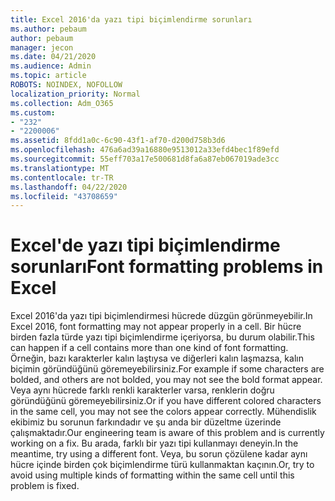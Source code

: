 ```yaml
---
title: Excel 2016'da yazı tipi biçimlendirme sorunları
ms.author: pebaum
author: pebaum
manager: jecon
ms.date: 04/21/2020
ms.audience: Admin
ms.topic: article
ROBOTS: NOINDEX, NOFOLLOW
localization_priority: Normal
ms.collection: Adm_O365
ms.custom:
- "232"
- "2200006"
ms.assetid: 8fdd1a0c-6c90-43f1-af70-d200d758b3d6
ms.openlocfilehash: 476a6ad39a16880e9513012a33efd4bec1f89efd
ms.sourcegitcommit: 55eff703a17e500681d8fa6a87eb067019ade3cc
ms.translationtype: MT
ms.contentlocale: tr-TR
ms.lasthandoff: 04/22/2020
ms.locfileid: "43708659"
---
```

# <a name="font-formatting-problems-in-excel"></a><span data-ttu-id="6e9de-102">Excel'de yazı tipi biçimlendirme sorunları</span><span class="sxs-lookup"><span data-stu-id="6e9de-102">Font formatting problems in Excel</span></span>

<span data-ttu-id="6e9de-103">Excel 2016'da yazı tipi biçimlendirmesi hücrede düzgün görünmeyebilir.</span><span class="sxs-lookup"><span data-stu-id="6e9de-103">In Excel 2016, font formatting may not appear properly in a cell.</span></span> <span data-ttu-id="6e9de-104">Bir hücre birden fazla türde yazı tipi biçimlendirme içeriyorsa, bu durum olabilir.</span><span class="sxs-lookup"><span data-stu-id="6e9de-104">This can happen if a cell contains more than one kind of font formatting.</span></span> <span data-ttu-id="6e9de-105">Örneğin, bazı karakterler kalın laştıysa ve diğerleri kalın laşmazsa, kalın biçimin göründüğünü göremeyebilirsiniz.</span><span class="sxs-lookup"><span data-stu-id="6e9de-105">For example if some characters are bolded, and others are not bolded, you may not see the bold format appear.</span></span> <span data-ttu-id="6e9de-106">Veya aynı hücrede farklı renkli karakterler varsa, renklerin doğru göründüğünü göremeyebilirsiniz.</span><span class="sxs-lookup"><span data-stu-id="6e9de-106">Or if you have different colored characters in the same cell, you may not see the colors appear correctly.</span></span> <span data-ttu-id="6e9de-107">Mühendislik ekibimiz bu sorunun farkındadır ve şu anda bir düzeltme üzerinde çalışmaktadır.</span><span class="sxs-lookup"><span data-stu-id="6e9de-107">Our engineering team is aware of this problem and is currently working on a fix.</span></span> <span data-ttu-id="6e9de-108">Bu arada, farklı bir yazı tipi kullanmayı deneyin.</span><span class="sxs-lookup"><span data-stu-id="6e9de-108">In the meantime, try using a different font.</span></span> <span data-ttu-id="6e9de-109">Veya, bu sorun çözülene kadar aynı hücre içinde birden çok biçimlendirme türü kullanmaktan kaçının.</span><span class="sxs-lookup"><span data-stu-id="6e9de-109">Or, try to avoid using multiple kinds of formatting within the same cell until this problem is fixed.</span></span>
  